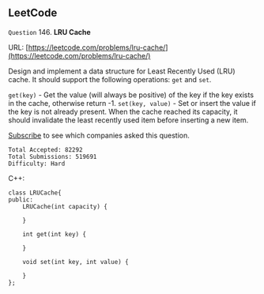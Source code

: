 LeetCode
-----------

`Question` 146. **LRU Cache**

URL: [https://leetcode.com/problems/lru-cache/](https://leetcode.com/problems/lru-cache/)

Design and implement a data structure for Least Recently Used (LRU) cache. It should support the following operations: `get` and `set`.

`get(key)` - Get the value (will always be positive) of the key if the key exists in the cache, otherwise return -1.
`set(key, value)` - Set or insert the value if the key is not already present. When the cache reached its capacity, it should invalidate the least recently used item before inserting a new item.

[Subscribe](https://leetcode.com/subscribe/) to see which companies asked this question.

    Total Accepted: 82292
    Total Submissions: 519691
    Difficulty: Hard

C++:

    class LRUCache{
    public:
        LRUCache(int capacity) {
            
        }
        
        int get(int key) {
            
        }
        
        void set(int key, int value) {
            
        }
    };

